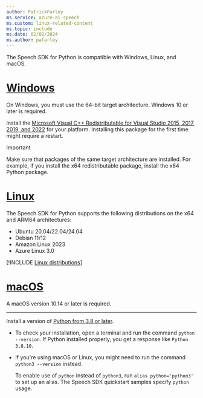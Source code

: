 ```yaml
---
author: PatrickFarley
ms.service: azure-ai-speech
ms.custom: linux-related-content
ms.topic: include
ms.date: 02/02/2024
ms.author: pafarley
---
```


The Speech SDK for Python is compatible with Windows, Linux, and macOS.

# [Windows](#tab/windows)

On Windows, you must use the 64-bit target architecture. Windows 10 or later is required.

Install the [Microsoft Visual C++ Redistributable for Visual Studio 2015, 2017, 2019, and 2022](/cpp/windows/latest-supported-vc-redist?view=msvc-170&preserve-view=true) for your platform. Installing this package for the first time might require a restart.

> [!IMPORTANT]
> Make sure that packages of the same target architecture are installed. For example, if you install the x64 redistributable package, install the x64 Python package.

# [Linux](#tab/linux)

The Speech SDK for Python supports the following distributions on the x64 and ARM64 architectures:

- Ubuntu 20.04/22.04/24.04
- Debian 11/12
- Amazon Linux 2023
- Azure Linux 3.0

[!INCLUDE [Linux distributions](linux-distributions.md)]

# [macOS](#tab/macos)

A macOS version 10.14 or later is required.

---

Install a version of [Python from 3.8 or later](https://www.python.org/downloads/).

- To check your installation, open a terminal and run the command `python --version`. If Python installed properly, you get a response like `Python 3.8.10`.

- If you're using macOS or Linux, you might need to run the command `python3 --version` instead.

  To enable use of `python` instead of `python3`, run `alias python='python3'` to set up an alias. The Speech SDK quickstart samples specify `python` usage.
